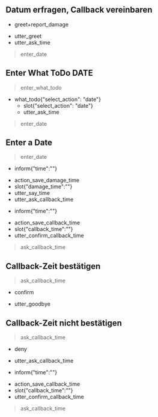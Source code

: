 ## Datum erfragen, Callback vereinbaren 
* greet+report_damage
 - utter_greet
 - utter_ask_time
> enter_date
 
 ## Enter What ToDo DATE
> enter_what_todo
* what_todo{"select_action": "date"}
  - slot{"select_action": "date"}
  - utter_ask_time
> enter_date

## Enter a Date 
> enter_date
* inform{"time":""}
 - action_save_damage_time
 - slot{"damage_time":""}
 - utter_say_time
 - utter_ask_callback_time
* inform{"time":""}
 - action_save_callback_time
 - slot{"callback_time":""}
 - utter_confirm_callback_time
> ask_callback_time

## Callback-Zeit bestätigen
> ask_callback_time
* confirm
 - utter_goodbye
 
 ## Callback-Zeit nicht bestätigen
> ask_callback_time
* deny
 - utter_ask_callback_time
* inform{"time":""}
 - action_save_callback_time
 - slot{"callback_time":""}
 - utter_confirm_callback_time
> ask_callback_time
